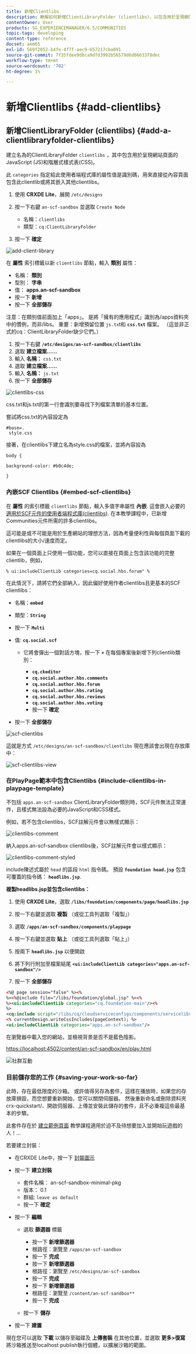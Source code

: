 ```yaml
---
title: 新增Clientlibs
description: 瞭解如何新增ClientLibraryFolder (clientlibs)，以包含用於呈現網站頁面的JavaScript和階層式樣式表。
contentOwner: User
products: SG_EXPERIENCEMANAGER/6.5/COMMUNITIES
topic-tags: developing
content-type: reference
docset: aem65
exl-id: 569f2052-b4fe-4f7f-aec9-657217cba091
source-git-commit: 7f35fdee9dbca9dfd3992b56579d6d06633f8dec
workflow-type: tm+mt
source-wordcount: '702'
ht-degree: 1%

---
```


# 新增Clientlibs {#add-clientlibs}

## 新增ClientLibraryFolder (clientlibs) {#add-a-clientlibraryfolder-clientlibs}

建立名為的ClientLibraryFolder `clientlibs` ，其中包含用於呈現網站頁面的JavaScript (JS)和階層式樣式表(CSS)。

此 `categories` 指定給此使用者端程式庫的屬性值是識別碼，用來直接從內容頁面包含此clientlib或將其嵌入其他clientlibs。

1. 使用 **CRXDE Lite**，展開 `/etc/designs`

1. 按一下右鍵 `an-scf-sandbox` 並選取 `Create Node`

   * 名稱：`clientlibs`
   * 類型：`cq:ClientLibraryFolder`

1. 按一下 **確定**

![add-client-library](assets/add-client-library.png)

在 **屬性** 索引標籤以新 `clientlibs` 節點，輸入 **類別** 屬性：

* 名稱： **類別**
* 型別： **字串**
* 值： **apps.an-scf-sandbox**
* 按一下 **新增**
* 按一下 **全部儲存**

注意：在類別值前面加上「apps」。 是將「擁有的應用程式」識別為/apps資料夾中的慣例，而非/libs。 重要：新增預留位置 `js.tx`t和 **`css.txt`** 檔案。 （這並非正式的cq：ClientLibraryFolder缺少它們。）

1. 按一下右鍵 **`/etc/designs/an-scf-sandbox/clientlibs`**
1. 選取 **建立檔案……**
1. 輸入 **名稱：** `css.txt`
1. 選取 **建立檔案……**
1. 輸入 **名稱：** `js.txt`
1. 按一下 **全部儲存**

![clientlibs-css](assets/clientlibs-css.png)

css.txt和js.txt的第一行會識別要尋找下列檔案清單的基本位置。

嘗試將css.txt的內容設定為

```
#base=.
 style.css
```

接著，在clientlibs下建立名為style.css的檔案，並將內容設為

`body {`

`background-color: #b0c4de;`

`}`

### 內嵌SCF Clientlibs {#embed-scf-clientlibs}

在 **屬性** 的索引標籤 `clientlibs` 節點，輸入多值字串屬性 **內嵌**. 這會嵌入必要的 [適用於SCF元件的使用者端程式庫(clientlibs)](/help/communities/client-customize.md#clientlibs-for-scf). 在本教學課程中，已新增Communities元件所需的許多clientlibs。

這可能是或不可能是用於生產網站的理想方法，因為考量便利性與每個頁面下載的clientlibs的大小/速度而定。

如果在一個頁面上只使用一個功能，您可以直接在頁面上包含該功能的完整clientlib，例如，

`% ui:includeClientLib categories=cq.social.hbs.forum" %`

在此情況下，請將它們全部納入，因此偏好使用作者clientlibs且更基本的SCF clientlibs：

* 名稱：**`embed`**
* 類型：**`String`**
* 按一下 **`Multi`**
* 值: **`cq.social.scf`**

   * 它將會彈出一個對話方塊，按一下 **`+`** 在每個專案後新增下列clientlib類別：

      * **`cq.ckeditor`**
      * **`cq.social.author.hbs.comments`**
      * **`cq.social.author.hbs.forum`**
      * **`cq.social.author.hbs.rating`**
      * **`cq.social.author.hbs.reviews`**
      * **`cq.social.author.hbs.voting`**
      * 按一下 **確定**

* 按一下 **全部儲存**

![scf-clientlibs](assets/scf-clientlibs.png)

這就是方式 `/etc/designs/an-scf-sandbox/clientlibs` 現在應該會出現在存放庫中：

![scf-clientlibs-view](assets/scf-clientlibs1.png)

### 在PlayPage範本中包含Clientlibs {#include-clientlibs-in-playpage-template}

不包括 `apps.an-scf-sandbox` ClientLibraryFolder類別時，SCF元件無法正常運作，且樣式無法設為必要的JavaScript和CSS樣式。

例如，若不包含clientlibs，SCF註解元件會以無樣式顯示：

![clientlibs-comment](assets/clientlibs-comment.png)

納入apps.an-scf-sandbox clientlibs後，SCF註解元件會以樣式顯示：

![clientlibs-comment-styled](assets/clientlibs-comment1.png)

include陳述式屬於 `head` 的區段 `html` 指令碼。 預設 **`foundation head.jsp`** 包含可覆蓋的指令碼： **`headlibs.jsp`**.

**複製headlibs.jsp並包含clientlibs：**

1. 使用 **CRXDE Lite**，選取 **`/libs/foundation/components/page/headlibs.jsp`**

1. 按一下右鍵並選取 **複製** （或從工具列選取「複製」）
1. 選取 **`/apps/an-scf-sandbox/components/playpage`**
1. 按一下右鍵並選取 **貼上** （或從工具列選取「貼上」）
1. 按兩下 **`headlibs.jsp`** 以便開啟
1. 將下列行附加至檔案結尾
   **`<ui:includeClientLib categories="apps.an-scf-sandbox"/>`**

1. 按一下 **全部儲存**

```xml
<%@ page session="false" %><%
%><%@include file="/libs/foundation/global.jsp" %><%
%><ui:includeClientLib categories="cq.foundation-main"/><%
%>
<cq:include script="/libs/cq/cloudserviceconfigs/components/servicelibs/servicelibs.jsp"/>
<% currentDesign.writeCssIncludes(pageContext); %>
<ui:includeClientLib categories="apps.an-scf-sandbox"/>
```

在瀏覽器中載入您的網站，並檢視背景是否不是藍色陰影。

[https://localhost:4502/content/an-scf-sandbox/en/play.html](https://localhost:4502/content/an-scf-sandbox/en/play.html)

![社群互動](assets/community-play.png)

### 目前儲存您的工作 {#saving-your-work-so-far}

此時，存在最低限度的沙箱。 或許值得另存為套件，這樣在播放時，如果您的存放庫損毀，而您想要重新開始，您可以關閉伺服器。 然後重新命名或刪除資料夾crx-quickstart/、開啟伺服器、上傳並安裝此儲存的套件，且不必重複這些最基本的步驟。

此套件存在於 [建立範例頁面](/help/communities/create-sample-page.md) 教學課程適用於迫不及待想要加入並開始玩遊戲的人！...

若要建立封裝：

* 在CRXDE Lite中，按一下 [封裝圖示](https://localhost:4502/crx/packmgr/)
* 按一下 **建立封裝**

   * 套件名稱： an-scf-sandbox-minimal-pkg
   * 版本： 0.1
   * 群組: `leave as default`
   * 按一下 **確定**

* 按一下 **編輯**

   * 選取 **篩選器** 標籤

      * 按一下 **新增篩選器**
      * 根路徑：瀏覽至 `/apps/an-scf-sandbox`
      * 按一下 **完成**
      * 按一下 **新增篩選器**
      * 根路徑：瀏覽至 `/etc/designs/an-scf-sandbox`
      * 按一下 **完成**
      * 按一下 **新增篩選器**
      * 根路徑：瀏覽至 `/content/an-scf-sandbox**`
      * 按一下 **完成**

   * 按一下 **儲存**

* 按一下 **建置**

現在您可以選取 **下載** 以儲存至磁碟及 **上傳套裝** 在其他位置，並選取 **更多>復寫** 將沙箱推送至localhost publish執行個體，以擴展沙箱的範圍。
